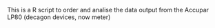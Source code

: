 This is a R script to order and analise the data output from the Accupar LP80 (decagon devices, now meter)
